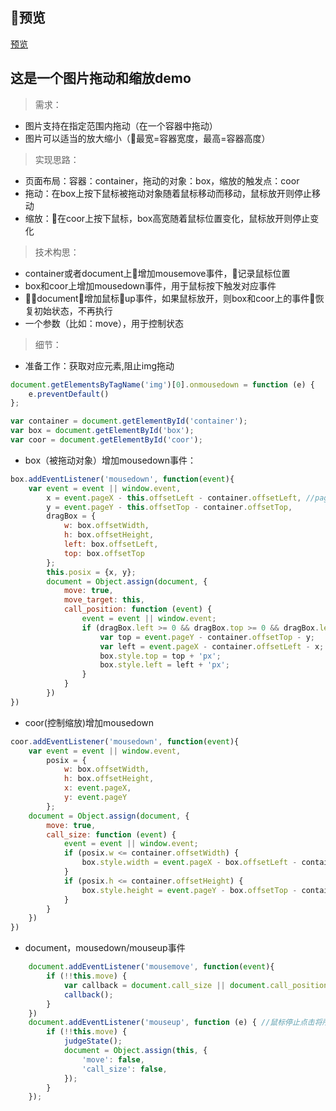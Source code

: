## 预览
[预览]( https://wangrx-jerry.github.io/resize-img/index.html)
## 这是一个图片拖动和缩放demo
> 需求：
- 图片支持在指定范围内拖动（在一个容器中拖动）
- 图片可以适当的放大缩小（最宽=容器宽度，最高=容器高度）
> 实现思路：
- 页面布局：容器：container，拖动的对象：box，缩放的触发点：coor
- 拖动：在box上按下鼠标被拖动对象随着鼠标移动而移动，鼠标放开则停止移动
- 缩放：在coor上按下鼠标，box高宽随着鼠标位置变化，鼠标放开则停止变化
> 技术构思：
- container或者document上增加mousemove事件，记录鼠标位置
- box和coor上增加mousedown事件，用于鼠标按下触发对应事件
- document增加鼠标up事件，如果鼠标放开，则box和coor上的事件恢复初始状态，不再执行
- 一个参数（比如：move），用于控制状态
> 细节：
- 准备工作：获取对应元素,阻止img拖动
```js
document.getElementsByTagName('img')[0].onmousedown = function (e) {
	e.preventDefault()
}; 

var container = document.getElementById('container');
var box = document.getElementById('box');
var coor = document.getElementById('coor');
```
- box（被拖动对象）增加mousedown事件：
```js
box.addEventListener('mousedown', function(event){
	var event = event || window.event,
		x = event.pageX - this.offsetLeft - container.offsetLeft, //pageX和clientX：都是相对浏览器左上角的点为参照点，但是pagex不会随页面滚动改变参考值（document左上角），clientx：可视区左上角
		y = event.pageY - this.offsetTop - container.offsetTop,
		dragBox = {
			w: box.offsetWidth,
			h: box.offsetHeight,
			left: box.offsetLeft,
			top: box.offsetTop
		};
		this.posix = {x, y};
		document = Object.assign(document, {
			move: true,
			move_target: this,
			call_position: function (event) {
				event = event || window.event;
				if (dragBox.left >= 0 && dragBox.top >= 0 && dragBox.left + dragBox.w < container.offsetWidth && dragBox.top + dragBox.h < container.offsetHeight) {
					var top = event.pageY - container.offsetTop - y;
					var left = event.pageX - container.offsetLeft - x;
					box.style.top = top + 'px';
					box.style.left = left + 'px';
				}
			}
		})
})
```
- coor(控制缩放)增加mousedown
```js
coor.addEventListener('mousedown', function(event){
	var event = event || window.event,
		posix = {
			w: box.offsetWidth,
			h: box.offsetHeight,
			x: event.pageX,
			y: event.pageY
		};
	document = Object.assign(document, {
		move: true,
		call_size: function (event) {
			event = event || window.event;
			if (posix.w <= container.offsetWidth) {
				box.style.width = event.pageX - box.offsetLeft - container.offsetLeft + 'px';
			}
			if (posix.h <= container.offsetHeight) {
				box.style.height = event.pageY - box.offsetTop - container.offsetTop + 'px';
			}
		}
	}) 
})
```
- document，mousedown/mouseup事件
```js
	document.addEventListener('mousemove', function(event){
		if (!!this.move) {
			var callback = document.call_size || document.call_position 
			callback();
		}
	})
	document.addEventListener('mouseup', function (e) { //鼠标停止点击将所有的状态置为初始状态
		if (!!this.move) {
			judgeState();
			document = Object.assign(this, {
				'move': false,
				'call_size': false,
			});
		}
	});
```




